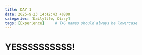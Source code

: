 ```yaml
---
title: DAY 1
date: 2025-9-23 14:42:43 +0800
categories: [Dailylife, Diary]
tags: [Experience]     # TAG names should always be lowercase
---
```

# YESSSSSSSSSS!